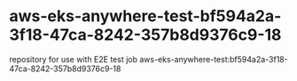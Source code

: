# aws-eks-anywhere-test-bf594a2a-3f18-47ca-8242-357b8d9376c9-18
repository for use with E2E test job aws-eks-anywhere-test:bf594a2a-3f18-47ca-8242-357b8d9376c9-18
